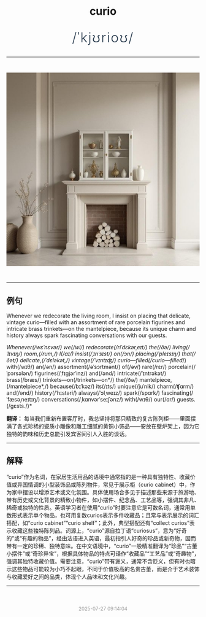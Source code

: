 <div align="center">

# curio

<div style="margin: 30px 0;">
<h1 style="font-size: 2.5em; font-weight: 300; letter-spacing: 2px; margin: 0; color: #2c3e50;">
/ˈkjʊrioʊ/
</h1>
</div>

</div>

---

<div align="center" style="margin: 40px 0;">

![curio](images/curio.png)

</div>

---

## 例句

Whenever we redecorate the living room, I insist on placing that delicate, vintage curio—filled with an assortment of rare porcelain figurines and intricate brass trinkets—on the mantelpiece, because its unique charm and history always spark fascinating conversations with our guests.

*Whenever(/wɛˈnɛvər/) we(/wi/) redecorate(/riˈdɛkərˌeɪt/) the(/ðə/) living(/ˈlɪvɪŋ/) room,(/rum,/) I(/aɪ/) insist(/ˌɪnˈsɪst/) on(/ɔn/) placing(/ˈpleɪsɪŋ/) that(/ðət/) delicate,(/ˈdɛləkət,/) vintage(/ˈvɪntɪʤ/) curio—filled(/curio—filled*/) with(/wɪθ/) an(/ən/) assortment(/əˈsɔrtmənt/) of(/əv/) rare(/rɛr/) porcelain(/ˈpɔrsələn/) figurines(/ˌfɪgjərˈinz/) and(/ənd/) intricate(/ˈɪntrəkət/) brass(/bræs/) trinkets—on(/trinkets—on*/) the(/ðə/) mantelpiece,(/mantelpiece*,/) because(/bɪˈkəz/) its(/ɪts/) unique(/juˈnik/) charm(/ʧɑrm/) and(/ənd/) history(/ˈhɪstəri/) always(/ˈɔlˌweɪz/) spark(/spɑrk/) fascinating(/ˈfæsəˌneɪtɪŋ/) conversations(/ˌkɑnvərˈseɪʃənz/) with(/wɪθ/) our(/ɑr/) guests.(/gɛsts./)*

**翻译：** 每当我们重新布置客厅时，我总坚持将那只精致的复古陈列柜——里面摆满了各式珍稀的瓷质小雕像和雕工细腻的黄铜小饰品——安放在壁炉架上，因为它独特的韵味和历史总能引发宾客间引人入胜的谈话。

---

## 解释

“curio”作为名词，在家居生活用品的语境中通常指的是一种具有独特性、收藏价值或异国情调的小型装饰品或陈列物件，常见于展示柜（curio cabinet）中，作为家中摆设以增添艺术或文化氛围。具体使用场合多见于描述那些来源于旅游地、带有历史或文化背景的精致小物件，如小摆件、纪念品、工艺品等，强调其非凡、稀奇或独特的性质。英语学习者在使用“curio”时要注意它是可数名词，通常用单数形式表示单个物品，也可用复数curios表示多件收藏品；且常与表示展示的词汇搭配，如“curio cabinet”“curio shelf”；此外，典型搭配还有“collect curios”表示收藏这些独特陈列品。词源上，“curio”源自拉丁语“curiosus”，意为“好奇的”或“有趣的物品”，经由法语进入英语，最初指引人好奇的珍品或新奇物，因而带有一定的珍稀、独特意味。在中文语境中，“curio”一般精准翻译为“珍品”“古董小摆件”或“奇珍异宝”，根据具体物品的特点可译作“收藏品”“工艺品”或“奇趣物”，强调其独特收藏价值。需要注意，“curio”带有褒义，通常不含贬义，但有时也暗示这些物品可能较为小巧不起眼，不同于价值极高的名贵古董，而是介于艺术装饰与收藏爱好之间的品类，体现个人品味和文化兴趣。


---

<div align="center" style="margin-top: 50px;">
<small style="color: #999; font-size: 0.9em;">2025-07-27 09:14:04</small>
</div>
